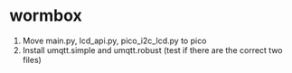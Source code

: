 # wormbox

1) Move main.py, lcd_api.py, pico_i2c_lcd.py to pico
2) Install umqtt.simple and umqtt.robust (test if there are the correct two files)
